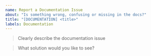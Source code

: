 ```yaml
---
name: Report a Documentation Issue
about: "Is something wrong, confusing or missing in the docs?"
title: "[DOCUMENTATION] <title>"
labels: Documentation
---
```


> Clearly describe the documentation issue

<!-- A concise description of what you're experiencing. -->

> What solution would you like to see?

<!-- A concise description of what you'd expect. -->
